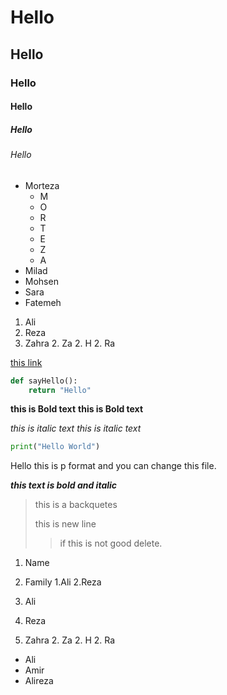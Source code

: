 # Hello
## Hello 
### Hello
#### Hello
##### Hello
###### Hello

+ Morteza
    + M
    + O
    + R
    + T
    + E
    + Z
    + A
+ Milad 
+ Mohsen
+ Sara
+ Fatemeh

1. Ali
1. Reza
1. Zahra
    2. Za
    2. H
    2. Ra

[this link](https://google.com 'google')

```python
def sayHello():
    return "Hello"
```

**this is Bold text**
__this is Bold text__

*this is italic text*
_this is italic text_


```python
print("Hello World")
```

Hello this is p format
and you can change this file.

***this text is bold and italic***

> this is a backquetes
>
> this is new line
>> if this is not good delete.


1. Name
2. Family
    1.Ali
    2.Reza


1. Ali
1. Reza
1. Zahra
    2. Za
    2. H
    2. Ra

+ Ali
+ Amir
+ Alireza
